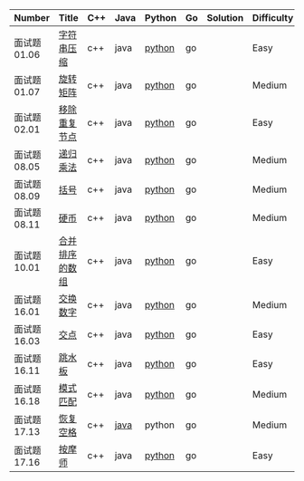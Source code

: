 ﻿| Number | Title | C++ | Java | Python | Go | Solution | Difficulty 
|---| --- | --- | --- | --- | --- | --- | --- |
|面试题 01.06|[字符串压缩](https://leetcode-cn.com/problems/compress-string-lcci/)|c++|java|[python](./01.06.字符串压缩/compress-string-lcci.py)|go||Easy|
|面试题 01.07|[旋转矩阵](https://leetcode-cn.com/problems/rotate-matrix-lcci/)|c++|java|[python](./01.07.旋转矩阵/rotate-matrix-lcci.py)|go||Medium|
|面试题 02.01|[移除重复节点](https://leetcode-cn.com/problems/remove-duplicate-node-lcci/)|c++|java|[python](./02.01.移除重复节点/remove-duplicate-node-lcci.py)|go||Easy|
|面试题 08.05|[递归乘法](https://leetcode-cn.com/problems/recursive-mulitply-lcci/)|c++|java|[python](./08.05.递归乘法/recursive-mulitply-lcci.py)|go||Medium|
|面试题 08.09|[括号](https://leetcode-cn.com/problems/bracket-lcci/)|c++|java|[python](./08.09.括号/bracket-lcci.py)|go||Medium|
|面试题 08.11|[硬币](https://leetcode-cn.com/problems/coin-lcci/)|c++|java|[python](./08.11.硬币/coin-lcci.py)|go||Medium|
|面试题 10.01|[合并排序的数组](https://leetcode-cn.com/problems/sorted-merge-lcci/)|c++|java|[python](./10.01.合并排序的数组/sorted-merge-lcci.py)|go||Easy|
|面试题 16.01|[交换数字](https://leetcode-cn.com/problems/swap-numbers-lcci/)|c++|java|[python](./16.01.交换数字/swap-numbers-lcci.py)|go||Medium|
|面试题 16.03|[交点](https://leetcode-cn.com/problems/intersection-lcci/)|c++|java|[python](./16.03.交点/intersection-lcci.py)|go||Easy|
|面试题 16.11|[跳水板](https://leetcode-cn.com/problems/diving-board-lcci/)|c++|java|[python](./16.11.跳水板/diving-board-lcci.py)|go||Easy|
|面试题 16.18|[模式匹配](https://leetcode-cn.com/problems/pattern-matching-lcci/)|c++|java|[python](./16.18.模式匹配/pattern-matching-lcci.py)|go||Medium|
|面试题 17.13|[恢复空格](https://leetcode-cn.com/problems/re-space-lcci/)|c++|[java](./17.13.恢复空格/re-space-lcc.java)|python|go||Medium|
|面试题 17.16|[按摩师](https://leetcode-cn.com/problems/the-masseuse-lcci/)|c++|java|[python](./17.16.按摩师/the-masseuse-lcci.py)|go||Easy|



























